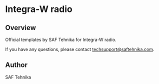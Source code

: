 # Integra-W radio

## Overview

Official templates by SAF Tehnika for Integra-W radio.

 
If you have any questions, please contact techsupport@saftehnika.com.

## Author

SAF Tehnika
